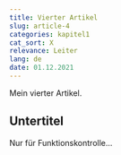 ```yaml
---
title: Vierter Artikel
slug: article-4
categories: kapitel1
cat_sort: X
relevance: Leiter
lang: de
date: 01.12.2021
---
```


Mein vierter Artikel.

## Untertitel

Nur für Funktionskontrolle...
